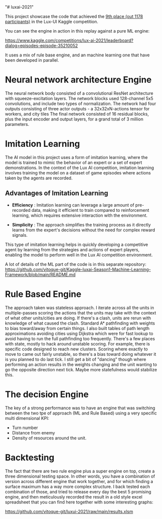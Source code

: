 "# luxai-2021" 

This project showcase the code that achieved the [9th place (out 1178 participants)](https://www.kaggle.com/competitions/lux-ai-2021/leaderboard?) in the Lux-UI Kaggle competition.

You can see the engine in action in this replay against a pure ML engine:

https://www.kaggle.com/competitions/lux-ai-2021/leaderboard?dialog=episodes-episode-35210052

It uses a mix of rule base engine, and an machine learning one that have been developed in parallel.

# Neural network architecture Engine
The neural network body consisted of a convolutional ResNet architecture with squeeze-excitation layers. 
The network blocks used 128-channel 5x5 convolutions, and include two types of normalization. 
The network had four outputs consisting of three actor outputs - a 32x32xN-actions tensor for workers, and city tiles 
The final network consisted of 16 residual blocks, plus the input encoder and output layers, for a grand total of 3 million parameters.

# Imitation Learning 
The AI model in this project uses a form of imitation learning, where the model is trained to mimic the behavior of an expert or a set of expert demonstrations. In the context of the Lux AI competition, imitation learning involves training the model on a dataset of game episodes where actions taken by the agents are recorded.

## Advantages of Imitation Learning 
 
- **Efficiency** : Imitation learning can leverage a large amount of pre-recorded data, making it efficient to train compared to reinforcement learning, which requires extensive interaction with the environment.
 
- **Simplicity** : The approach simplifies the training process as it directly learns from the expert's decisions without the need for complex reward signals.

This type of imitation learning helps in quickly developing a competitive agent by learning from the strategies and actions of expert players, enabling the model to perform well in the Lux AI competition environment.

A lot of details of the ML part of the code is in this separate repository: https://github.com/vitoque-git/Kaggle-luxai-Season1-Machine-Learning-Framework/blob/main/README.md

# Rule Based Engine
The approach taken was stateless approach. 
I iterate across all the units in multiple-passes scoring the actions that the units may take with the context of what other units/cities are doing. If there's a clash, units are rerun with knowledge of what caused the clash. Standard A* pathfinding with weights to bias toward/away from certain things. I also built tables of path length approximations avoiding cities using Dijkstra which were for fast lookup to avoid having to run the full pathfinding too frequently.
There's a few places with state, mostly to hack around unstable scoring. For example, there is specific code designed to reach new clusters. Scoring where exactly to move to came out fairly unstable, so there's a bias toward doing whatever it is you planned to do last tick. I still get a bit of "dancing" though where performing an action results in the weights changing and the unit wanting to go the opposite direction next tick. Maybe more statefulness would stabilize this.

# The decision Engine
The key of a strong performance was to have an engine that was switching between the two tpe of approach (ML and Rule Based) using a very specific multi dimensional KPI:
- Turn number
- Distance from enemy
- Density of resources around the unit.

# Backtesting
The fact that there are two rule engine plus a super engine on top, create a three dimensional testing space. 
In other words, you have a combination of version across different engine that work together, and for which finding a surface maximum has a way more complex structure.
I back tested each combination of those, and tried to release every day the best 5 promising engine, and then meticulously recorded the result in a old style excel spreadsheet that you can find here together with some interesting graphs:

https://github.com/vitoque-git/luxui-2021/raw/main/results.xlsm
